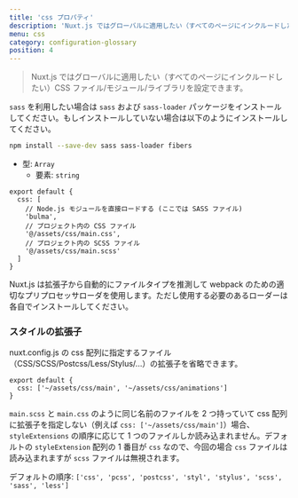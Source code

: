 ```yaml
---
title: 'css プロパティ'
description: 'Nuxt.js ではグローバルに適用したい（すべてのページにインクルードしたい）CSS ファイル/モジュール/ライブラリを設定できます。'
menu: css
category: configuration-glossary
position: 4
---
```


> Nuxt.js ではグローバルに適用したい（すべてのページにインクルードしたい）CSS ファイル/モジュール/ライブラリを設定できます。

`sass` を利用したい場合は `sass` および `sass-loader` パッケージをインストールしてください。もしインストールしていない場合は以下のようにインストールしてください。

```sh
npm install --save-dev sass sass-loader fibers
```

- 型: `Array`
  - 要素: `string`

```js{}[nuxt.config.js]
export default {
  css: [
    // Node.js モジュールを直接ロードする (ここでは SASS ファイル)
    'bulma',
    // プロジェクト内の CSS ファイル
    '@/assets/css/main.css',
    // プロジェクト内の SCSS ファイル
    '@/assets/css/main.scss'
  ]
}
```

Nuxt.js は拡張子から自動的にファイルタイプを推測して webpack のための適切なプリプロセッサローダを使用します。ただし使用する必要のあるローダーは各自でインストールしてください。

### スタイルの拡張子

nuxt.config.js の css 配列に指定するファイル（CSS/SCSS/Postcss/Less/Stylus/...）の拡張子を省略できます。

```js{}[nuxt.config.js]
export default {
  css: ['~/assets/css/main', '~/assets/css/animations']
}
```

<base-alert>

`main.scss` と `main.css` のように同じ名前のファイルを 2 つ持っていて css 配列に拡張子を指定しない（例えば `css: ['~/assets/css/main']`）場合、`styleExtensions` の順序に応じて 1 つのファイルしか読み込まれません。デフォルトの `styleExtension` 配列の 1 番目が `css` なので、今回の場合 `css` ファイルは読み込まれますが `scss` ファイルは無視されます。

</base-alert>

デフォルトの順序: `['css', 'pcss', 'postcss', 'styl', 'stylus', 'scss', 'sass', 'less']`
